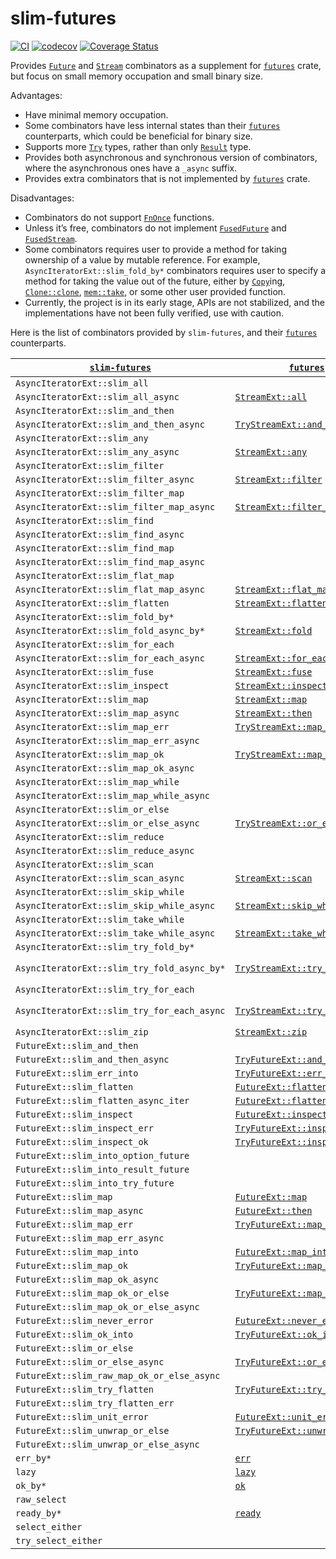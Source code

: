 # slim-futures

[![CI](https://github.com/EFanZh/slim-futures/actions/workflows/ci.yml/badge.svg)](https://github.com/EFanZh/slim-futures/actions/workflows/ci.yml)
[![codecov](https://codecov.io/gh/EFanZh/slim-futures/branch/main/graph/badge.svg)](https://codecov.io/gh/EFanZh/slim-futures)
[![Coverage Status](https://coveralls.io/repos/github/EFanZh/slim-futures/badge.svg?branch=main)](https://coveralls.io/github/EFanZh/slim-futures?branch=main)

Provides [`Future`] and [`Stream`] combinators as a supplement for [`futures`] crate, but focus on small memory
occupation and small binary size.

Advantages:

- Have minimal memory occupation.
- Some combinators have less internal states than their [`futures`] counterparts, which could be beneficial for binary
  size.
- Supports more [`Try`] types, rather than only [`Result`] type.
- Provides both asynchronous and synchronous version of combinators, where the asynchronous ones have a `_async` suffix.
- Provides extra combinators that is not implemented by [`futures`] crate.

Disadvantages:

- Combinators do not support [`FnOnce`] functions.
- Unless it’s free, combinators do not implement [`FusedFuture`] and [`FusedStream`].
- Some combinators requires user to provide a method for taking ownership of a value by mutable reference. For example,
  `AsyncIteratorExt::slim_fold_by*` combinators requires user to specify a method for taking the value out of the
  future, either by [`Copy`]ing, [`Clone::clone`], [`mem::take`], or some other user provided function.
- Currently, the project is in its early stage, APIs are not stabilized, and the implementations have not been fully
  verified, use with caution.

Here is the list of combinators provided by `slim-futures`, and their [`futures`] counterparts.

| [`slim-futures`]                            | [`futures`]                      | Notes                               |
| ------------------------------------------- | -------------------------------- | ----------------------------------- |
| `AsyncIteratorExt::slim_all`                |                                  |                                     |
| `AsyncIteratorExt::slim_all_async`          | [`StreamExt::all`]               |                                     |
| `AsyncIteratorExt::slim_and_then`           |                                  |                                     |
| `AsyncIteratorExt::slim_and_then_async`     | [`TryStreamExt::and_then`]       |                                     |
| `AsyncIteratorExt::slim_any`                |                                  |                                     |
| `AsyncIteratorExt::slim_any_async`          | [`StreamExt::any`]               |                                     |
| `AsyncIteratorExt::slim_filter`             |                                  |                                     |
| `AsyncIteratorExt::slim_filter_async`       | [`StreamExt::filter`]            |                                     |
| `AsyncIteratorExt::slim_filter_map`         |                                  |                                     |
| `AsyncIteratorExt::slim_filter_map_async`   | [`StreamExt::filter_map`]        |                                     |
| `AsyncIteratorExt::slim_find`               |                                  |                                     |
| `AsyncIteratorExt::slim_find_async`         |                                  |                                     |
| `AsyncIteratorExt::slim_find_map`           |                                  |                                     |
| `AsyncIteratorExt::slim_find_map_async`     |                                  |                                     |
| `AsyncIteratorExt::slim_flat_map`           |                                  |                                     |
| `AsyncIteratorExt::slim_flat_map_async`     | [`StreamExt::flat_map`]          |                                     |
| `AsyncIteratorExt::slim_flatten`            | [`StreamExt::flatten`]           |                                     |
| `AsyncIteratorExt::slim_fold_by*`           |                                  |                                     |
| `AsyncIteratorExt::slim_fold_async_by*`     | [`StreamExt::fold`]              |                                     |
| `AsyncIteratorExt::slim_for_each`           |                                  |                                     |
| `AsyncIteratorExt::slim_for_each_async`     | [`StreamExt::for_each`]          |                                     |
| `AsyncIteratorExt::slim_fuse`               | [`StreamExt::fuse`]              |                                     |
| `AsyncIteratorExt::slim_inspect`            | [`StreamExt::inspect`]           |                                     |
| `AsyncIteratorExt::slim_map`                | [`StreamExt::map`]               |                                     |
| `AsyncIteratorExt::slim_map_async`          | [`StreamExt::then`]              |                                     |
| `AsyncIteratorExt::slim_map_err`            | [`TryStreamExt::map_err`]        |                                     |
| `AsyncIteratorExt::slim_map_err_async`      |                                  |                                     |
| `AsyncIteratorExt::slim_map_ok`             | [`TryStreamExt::map_ok`]         |                                     |
| `AsyncIteratorExt::slim_map_ok_async`       |                                  |                                     |
| `AsyncIteratorExt::slim_map_while`          |                                  |                                     |
| `AsyncIteratorExt::slim_map_while_async`    |                                  |                                     |
| `AsyncIteratorExt::slim_or_else`            |                                  |                                     |
| `AsyncIteratorExt::slim_or_else_async`      | [`TryStreamExt::or_else`]        |                                     |
| `AsyncIteratorExt::slim_reduce`             |                                  |                                     |
| `AsyncIteratorExt::slim_reduce_async`       |                                  |                                     |
| `AsyncIteratorExt::slim_scan`               |                                  |                                     |
| `AsyncIteratorExt::slim_scan_async`         | [`StreamExt::scan`]              |                                     |
| `AsyncIteratorExt::slim_skip_while`         |                                  |                                     |
| `AsyncIteratorExt::slim_skip_while_async`   | [`StreamExt::skip_while`]        |                                     |
| `AsyncIteratorExt::slim_take_while`         |                                  |                                     |
| `AsyncIteratorExt::slim_take_while_async`   | [`StreamExt::take_while`]        |                                     |
| `AsyncIteratorExt::slim_try_fold_by*`       |                                  |                                     |
| `AsyncIteratorExt::slim_try_fold_async_by*` | [`TryStreamExt::try_fold`]       | Follows [`Iterator::try_fold`].     |
| `AsyncIteratorExt::slim_try_for_each`       |                                  |                                     |
| `AsyncIteratorExt::slim_try_for_each_async` | [`TryStreamExt::try_for_each`]   | Follows [`Iterator::try_for_each`]. |
| `AsyncIteratorExt::slim_zip`                | [`StreamExt::zip`]               |                                     |
| `FutureExt::slim_and_then`                  |                                  |                                     |
| `FutureExt::slim_and_then_async`            | [`TryFutureExt::and_then`]       |                                     |
| `FutureExt::slim_err_into`                  | [`TryFutureExt::err_into`]       |                                     |
| `FutureExt::slim_flatten`                   | [`FutureExt::flatten`]           |                                     |
| `FutureExt::slim_flatten_async_iter`        | [`FutureExt::flatten_stream`]    |                                     |
| `FutureExt::slim_inspect`                   | [`FutureExt::inspect`]           |                                     |
| `FutureExt::slim_inspect_err`               | [`TryFutureExt::inspect_err`]    |                                     |
| `FutureExt::slim_inspect_ok`                | [`TryFutureExt::inspect_ok`]     |                                     |
| `FutureExt::slim_into_option_future`        |                                  |                                     |
| `FutureExt::slim_into_result_future`        |                                  |                                     |
| `FutureExt::slim_into_try_future`           |                                  |                                     |
| `FutureExt::slim_map`                       | [`FutureExt::map`]               |                                     |
| `FutureExt::slim_map_async`                 | [`FutureExt::then`]              |                                     |
| `FutureExt::slim_map_err`                   | [`TryFutureExt::map_err`]        |                                     |
| `FutureExt::slim_map_err_async`             |                                  |                                     |
| `FutureExt::slim_map_into`                  | [`FutureExt::map_into`]          |                                     |
| `FutureExt::slim_map_ok`                    | [`TryFutureExt::map_ok`]         |                                     |
| `FutureExt::slim_map_ok_async`              |                                  |                                     |
| `FutureExt::slim_map_ok_or_else`            | [`TryFutureExt::map_ok_or_else`] |                                     |
| `FutureExt::slim_map_ok_or_else_async`      |                                  |                                     |
| `FutureExt::slim_never_error`               | [`FutureExt::never_error`]       |                                     |
| `FutureExt::slim_ok_into`                   | [`TryFutureExt::ok_into`]        |                                     |
| `FutureExt::slim_or_else`                   |                                  |                                     |
| `FutureExt::slim_or_else_async`             | [`TryFutureExt::or_else`]        |                                     |
| `FutureExt::slim_raw_map_ok_or_else_async`  |                                  |                                     |
| `FutureExt::slim_try_flatten`               | [`TryFutureExt::try_flatten`]    |                                     |
| `FutureExt::slim_try_flatten_err`           |                                  |                                     |
| `FutureExt::slim_unit_error`                | [`FutureExt::unit_error`]        |                                     |
| `FutureExt::slim_unwrap_or_else`            | [`TryFutureExt::unwrap_or_else`] |                                     |
| `FutureExt::slim_unwrap_or_else_async`      |                                  |                                     |
| `err_by*`                                   | [`err`]                          |                                     |
| `lazy`                                      | [`lazy`]                         |                                     |
| `ok_by*`                                    | [`ok`]                           |                                     |
| `raw_select`                                |                                  |                                     |
| `ready_by*`                                 | [`ready`]                        |                                     |
| `select_either`                             |                                  |                                     |
| `try_select_either`                         |                                  |                                     |

[`Clone::clone`]: https://doc.rust-lang.org/stable/std/clone/trait.Clone.html#tymethod.clone
[`Copy`]: https://doc.rust-lang.org/stable/std/marker/trait.Copy.html
[`FnOnce`]: https://doc.rust-lang.org/stable/std/ops/trait.FnOnce.html
[`Future`]: https://doc.rust-lang.org/stable/std/future/trait.Future.html
[`Result`]: https://doc.rust-lang.org/stable/std/result/enum.Result.html
[`Try`]: https://doc.rust-lang.org/stable/std/ops/trait.Try.html
[`FusedFuture`]: https://docs.rs/futures/latest/futures/future/trait.FusedFuture.html
[`FusedStream`]: https://docs.rs/futures/latest/futures/stream/trait.FusedStream.html
[`Stream`]: https://docs.rs/futures/latest/futures/stream/trait.Stream.html
[`mem::take`]: https://doc.rust-lang.org/stable/std/mem/fn.take.html
[`futures`]: https://docs.rs/futures/latest/futures/
[`slim-futures`]: https://github.com/EFanZh/slim-futures
[`FutureExt::flatten`]: https://docs.rs/futures/latest/futures/future/trait.FutureExt.html#method.flatten
[`FutureExt::flatten_stream`]: https://docs.rs/futures/latest/futures/future/trait.FutureExt.html#method.flatten_stream
[`FutureExt::inspect`]: https://docs.rs/futures/latest/futures/future/trait.FutureExt.html#method.inspect
[`FutureExt::map`]: https://docs.rs/futures/latest/futures/future/trait.FutureExt.html#method.map
[`FutureExt::map_into`]: https://docs.rs/futures/latest/futures/future/trait.FutureExt.html#method.map_into
[`FutureExt::never_error`]: https://docs.rs/futures/latest/futures/future/trait.FutureExt.html#method.never_error
[`FutureExt::then`]: https://docs.rs/futures/latest/futures/future/trait.FutureExt.html#method.then
[`FutureExt::unit_error`]: https://docs.rs/futures/latest/futures/future/trait.FutureExt.html#method.unit_error
[`StreamExt::all`]: https://docs.rs/futures/latest/futures/stream/trait.StreamExt.html#method.all
[`StreamExt::any`]: https://docs.rs/futures/latest/futures/stream/trait.StreamExt.html#method.any
[`StreamExt::filter`]: https://docs.rs/futures/latest/futures/stream/trait.StreamExt.html#method.filter
[`StreamExt::filter_map`]: https://docs.rs/futures/latest/futures/stream/trait.StreamExt.html#method.filter_map
[`StreamExt::flat_map`]: https://docs.rs/futures/latest/futures/stream/trait.StreamExt.html#method.flat_map
[`StreamExt::flatten`]: https://docs.rs/futures/latest/futures/stream/trait.StreamExt.html#method.flatten
[`StreamExt::fold`]: https://docs.rs/futures/latest/futures/stream/trait.StreamExt.html#method.fold
[`StreamExt::for_each`]: https://docs.rs/futures/latest/futures/stream/trait.StreamExt.html#method.for_each
[`StreamExt::fuse`]: https://docs.rs/futures/latest/futures/stream/trait.StreamExt.html#method.fuse
[`StreamExt::inspect`]: https://docs.rs/futures/latest/futures/stream/trait.StreamExt.html#method.inspect
[`StreamExt::map`]: https://docs.rs/futures/latest/futures/stream/trait.StreamExt.html#method.map
[`StreamExt::scan`]: https://docs.rs/futures/latest/futures/stream/trait.StreamExt.html#method.scan
[`StreamExt::skip_while`]: https://docs.rs/futures/latest/futures/stream/trait.StreamExt.html#method.skip_while
[`StreamExt::take_while`]: https://docs.rs/futures/latest/futures/stream/trait.StreamExt.html#method.take_while
[`StreamExt::then`]: https://docs.rs/futures/latest/futures/stream/trait.StreamExt.html#method.then
[`StreamExt::zip`]: https://docs.rs/futures/latest/futures/stream/trait.StreamExt.html#method.zip
[`Iterator::try_fold`]: https://doc.rust-lang.org/stable/std/iter/trait.Iterator.html#method.try_fold
[`Iterator::try_for_each`]: https://doc.rust-lang.org/stable/std/iter/trait.Iterator.html#method.try_for_each
[`TryFutureExt::and_then`]: https://docs.rs/futures/latest/futures/future/trait.TryFutureExt.html#method.and_then
[`TryFutureExt::err_into`]: https://docs.rs/futures/latest/futures/future/trait.TryFutureExt.html#method.err_into
[`TryFutureExt::inspect_err`]: https://docs.rs/futures/latest/futures/future/trait.TryFutureExt.html#method.inspect_err
[`TryFutureExt::inspect_ok`]: https://docs.rs/futures/latest/futures/future/trait.TryFutureExt.html#method.inspect_ok
[`TryFutureExt::map_err`]: https://docs.rs/futures/latest/futures/future/trait.TryFutureExt.html#method.map_err
[`TryFutureExt::map_ok`]: https://docs.rs/futures/latest/futures/future/trait.TryFutureExt.html#method.map_ok
[`TryFutureExt::map_ok_or_else`]: https://docs.rs/futures/latest/futures/future/trait.TryFutureExt.html#method.map_ok_or_else
[`TryFutureExt::ok_into`]: https://docs.rs/futures/latest/futures/future/trait.TryFutureExt.html#method.ok_into
[`TryFutureExt::or_else`]: https://docs.rs/futures/latest/futures/future/trait.TryFutureExt.html#method.or_else
[`TryFutureExt::try_flatten`]: https://docs.rs/futures/latest/futures/future/trait.TryFutureExt.html#method.try_flatten
[`TryFutureExt::unwrap_or_else`]: https://docs.rs/futures/latest/futures/future/trait.TryFutureExt.html#method.unwrap_or_else
[`TryStreamExt::and_then`]: https://docs.rs/futures/latest/futures/stream/trait.TryStreamExt.html#method.and_then
[`TryStreamExt::map_err`]: https://docs.rs/futures/latest/futures/stream/trait.TryStreamExt.html#method.map_err
[`TryStreamExt::map_ok`]: https://docs.rs/futures/latest/futures/stream/trait.TryStreamExt.html#method.map_ok
[`TryStreamExt::or_else`]: https://docs.rs/futures/latest/futures/stream/trait.TryStreamExt.html#method.or_else
[`TryStreamExt::try_fold`]: https://docs.rs/futures/latest/futures/stream/trait.TryStreamExt.html#method.try_fold
[`TryStreamExt::try_for_each`]: https://docs.rs/futures/latest/futures/stream/trait.TryStreamExt.html#method.try_for_each
[`err`]: https://docs.rs/futures/latest/futures/future/fn.err.html
[`lazy`]: https://docs.rs/futures/latest/futures/future/fn.lazy.html
[`ok`]: https://docs.rs/futures/latest/futures/future/fn.ok.html
[`ready`]: https://docs.rs/futures/latest/futures/future/fn.ready.html
